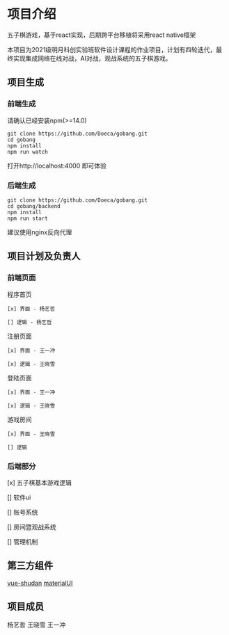 ﻿# 项目介绍
五子棋游戏，基于react实现，后期跨平台移植将采用react native框架

本项目为2021级明月科创实验班软件设计课程的作业项目，计划有四轮迭代，最终实现集成网络在线对战，AI对战，观战系统的五子棋游戏。

## 项目生成

### 前端生成
请确认已经安装npm(>=14.0)
```
git clone https://github.com/Doeca/gobang.git
cd gobang
npm install
npm run watch
```
打开http://localhost:4000 即可体验

### 后端生成
```
git clone https://github.com/Doeca/gobang.git
cd gobang/backend
npm install
npm run start
```
建议使用nginx反向代理

## 项目计划及负责人

### 前端页面
程序首页

    [x] 界面 - 杨艺哲
    
    [] 逻辑 - 杨艺哲

注册页面 

    [x] 界面 - 王一冲

    [x] 逻辑 - 王晓雪

登陆页面 

    [x] 界面 - 王一冲

    [x] 逻辑 - 王晓雪

游戏房间

    [x] 界面 - 王晓雪

    [] 逻辑

### 后端部分
[x] 五子棋基本游戏逻辑

[] 软件ui

[] 账号系统

[] 房间暨观战系统

[] 管理机制

## 第三方组件
[vue-shudan](https://github.com/roocky-lab/vue-shudan)
[materialUI](#)

## 项目成员
杨艺哲
王晓雪
王一冲